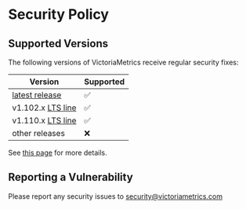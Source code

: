 # Security Policy

## Supported Versions

The following versions of VictoriaMetrics receive regular security fixes:

| Version | Supported          |
|---------|--------------------|
| [latest release](https://docs.victoriametrics.com/victoriametrics/changelog/) | :white_check_mark: |
| v1.102.x [LTS line](https://docs.victoriametrics.com/victoriametrics/lts-releases/) | :white_check_mark: |
| v1.110.x [LTS line](https://docs.victoriametrics.com/victoriametrics/lts-releases/) | :white_check_mark: |
| other releases  | :x:                |

See [this page](https://victoriametrics.com/security/) for more details.

## Reporting a Vulnerability

Please report any security issues to <security@victoriametrics.com>
